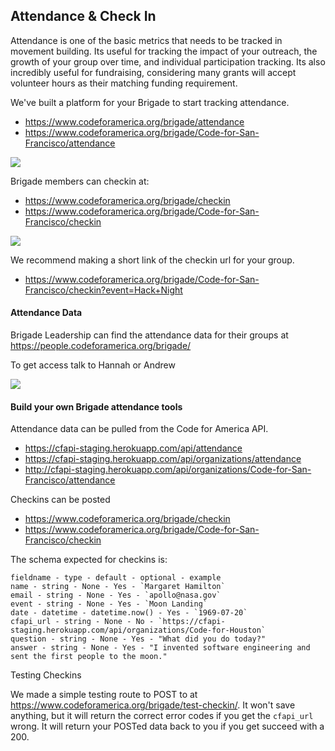 ## Attendance & Check In

Attendance is one of the basic metrics that needs to be tracked in movement building. Its useful for tracking the impact of your outreach, the growth of your group over time, and individual participation tracking. Its also incredibly useful for fundraising, considering many grants will accept volunteer hours as their matching funding requirement.

We've built a platform for your Brigade to start tracking attendance.

* https://www.codeforamerica.org/brigade/attendance
* https://www.codeforamerica.org/brigade/Code-for-San-Francisco/attendance

<img src="http://i.imgur.com/14XACwl.png" />

Brigade members can checkin at:

* https://www.codeforamerica.org/brigade/checkin
* https://www.codeforamerica.org/brigade/Code-for-San-Francisco/checkin

<img src="http://i.imgur.com/HpwqFW0.png" />

We recommend making a short link of the checkin url for your group.

* https://www.codeforamerica.org/brigade/Code-for-San-Francisco/checkin?event=Hack+Night

#### Attendance Data
Brigade Leadership can find the attendance data for their groups at https://people.codeforamerica.org/brigade/

To get access talk to Hannah or Andrew

<img src="http://i.imgur.com/KNxtM74.png" />

#### Build your own Brigade attendance tools

Attendance data can be pulled from the Code for America API.

* https://cfapi-staging.herokuapp.com/api/attendance
* https://cfapi-staging.herokuapp.com/api/organizations/attendance
* http://cfapi-staging.herokuapp.com/api/organizations/Code-for-San-Francisco/attendance

Checkins can be posted

* https://www.codeforamerica.org/brigade/checkin
* https://www.codeforamerica.org/brigade/Code-for-San-Francisco/checkin

The schema expected for checkins is:
```
fieldname - type - default - optional - example
name - string - None - Yes - `Margaret Hamilton`
email - string - None - Yes - `apollo@nasa.gov`
event - string - None - Yes - `Moon Landing`
date - datetime - datetime.now() - Yes - `1969-07-20`
cfapi_url - string - None - No - `https://cfapi-staging.herokuapp.com/api/organizations/Code-for-Houston`
question - string - None - Yes - "What did you do today?"
answer - string - None - Yes - "I invented software engineering and sent the first people to the moon."
```

Testing Checkins

We made a simple testing route to POST to at https://www.codeforamerica.org/brigade/test-checkin/.
It won't save anything, but it will return the correct error codes if you get the `cfapi_url` wrong. It will return your POSTed data back to you if you get succeed with a 200.
